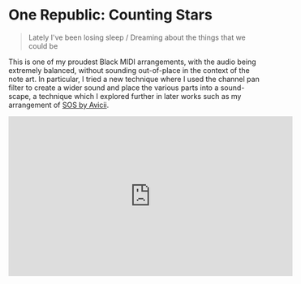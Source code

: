 # One Republic: Counting Stars

> Lately I've been losing sleep / Dreaming about the things that we could be

This is one of my proudest Black MIDI arrangements, with the audio being extremely balanced, without sounding out-of-place in the context of the note art. In particular, I tried a new technique where I used the channel pan filter to create a wider sound and place the various parts into a sound-scape, a technique which I explored further in later works such as my arrangement of [SOS by Avicii](./avicii-sos).

<iframe width="560" height="315" src="https://www.youtube.com/embed/A3QMuj0VscY?si=00clKeAneTdY6QSr" title="YouTube video player" frameborder="0" allow="accelerometer; autoplay; clipboard-write; encrypted-media; gyroscope; picture-in-picture; web-share" referrerpolicy="strict-origin-when-cross-origin" allowfullscreen></iframe>